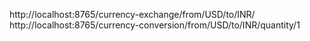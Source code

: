 http://localhost:8765/currency-exchange/from/USD/to/INR/
http://localhost:8765/currency-conversion/from/USD/to/INR/quantity/1